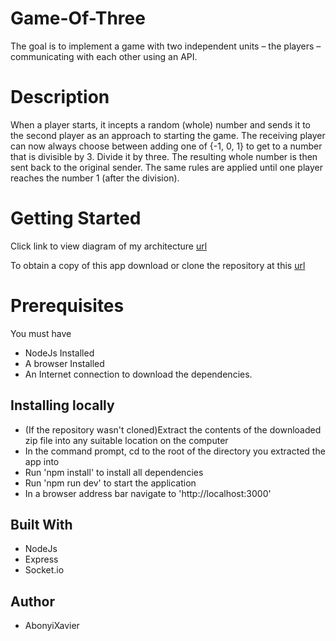 # Game-Of-Three
The goal is to implement a game with two independent units – the players – communicating with each other using an API.

# Description
When a player starts, it incepts a random (whole) number and sends it to the second player as an approach to starting the game.
The receiving player can now always choose between adding one of {-1, 0, 1} to get to a number that is divisible by 3. Divide it by three. The resulting whole
number is then sent back to the original sender. The same rules are applied until one player reaches the number 1 (after the division).


# Getting Started

Click link to view diagram of my architecture [url]()

To obtain a copy of this app download or clone the repository at this [url](https://github.com/AbonyiXavier/Game-Of-Three)

# Prerequisites

You must have

- NodeJs Installed
- A browser Installed
- An Internet connection to download the dependencies.

## Installing locally

- (If the repository wasn't cloned)Extract the contents of the downloaded zip file into any suitable location on the computer
- In the command prompt, cd to the root of the directory you extracted the app into
- Run 'npm install' to install all dependencies
- Run 'npm run dev' to start the application
- In a browser address bar navigate to 'http://localhost:3000'





## Built With

- NodeJs
- Express
- Socket.io


## Author

- AbonyiXavier
